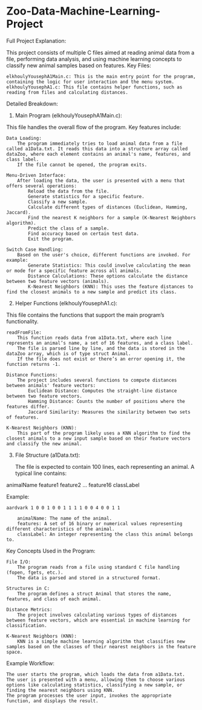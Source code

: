 # Zoo-Data-Machine-Learning-Project
Full Project Explanation:

This project consists of multiple C files aimed at reading animal data from a file, performing data analysis, and using machine learning concepts to classify new animal samples based on features.
Key Files:

    elkhoulyYousephA1Main.c: This is the main entry point for the program, containing the logic for user interaction and the menu system.
    elkhoulyYousephA1.c: This file contains helper functions, such as reading from files and calculating distances.

Detailed Breakdown:
1. Main Program (elkhoulyYousephA1Main.c):

This file handles the overall flow of the program. Key features include:

    Data Loading:
        The program immediately tries to load animal data from a file called a1Data.txt. It reads this data into a structure array called dataZoo, where each element contains an animal's name, features, and class label.
        If the file cannot be opened, the program exits.

    Menu-Driven Interface:
        After loading the data, the user is presented with a menu that offers several operations:
            Reload the data from the file.
            Generate statistics for a specific feature.
            Classify a new sample.
            Calculate different types of distances (Euclidean, Hamming, Jaccard).
            Find the nearest K neighbors for a sample (K-Nearest Neighbors algorithm).
            Predict the class of a sample.
            Find accuracy based on certain test data.
            Exit the program.

    Switch Case Handling:
        Based on the user's choice, different functions are invoked. For example:
            Generate Statistics: This could involve calculating the mean or mode for a specific feature across all animals.
            Distance Calculations: These options calculate the distance between two feature vectors (animals).
            K-Nearest Neighbors (KNN): This uses the feature distances to find the closest animals to a new sample and predict its class.

2. Helper Functions (elkhoulyYousephA1.c):

This file contains the functions that support the main program’s functionality.

    readFromFile:
        This function reads data from a1Data.txt, where each line represents an animal’s name, a set of 16 features, and a class label.
        The file is parsed line by line, and the data is stored in the dataZoo array, which is of type struct Animal.
        If the file does not exist or there’s an error opening it, the function returns -1.

    Distance Functions:
        The project includes several functions to compute distances between animals' feature vectors:
            Euclidean Distance: Computes the straight-line distance between two feature vectors.
            Hamming Distance: Counts the number of positions where the features differ.
            Jaccard Similarity: Measures the similarity between two sets of features.

    K-Nearest Neighbors (KNN):
        This part of the program likely uses a KNN algorithm to find the closest animals to a new input sample based on their feature vectors and classify the new animal.

3. File Structure (a1Data.txt):

    The file is expected to contain 100 lines, each representing an animal.
    A typical line contains:

animalName feature1 feature2 ... feature16 classLabel

Example:

    aardvark 1 0 0 1 0 0 1 1 1 1 0 0 4 0 0 1 1

        animalName: The name of the animal.
        features: A set of 16 binary or numerical values representing different characteristics of the animal.
        classLabel: An integer representing the class this animal belongs to.

Key Concepts Used in the Program:

    File I/O:
        The program reads from a file using standard C file handling (fopen, fgets, etc.).
        The data is parsed and stored in a structured format.

    Structures in C:
        The program defines a struct Animal that stores the name, features, and class of each animal.

    Distance Metrics:
        The project involves calculating various types of distances between feature vectors, which are essential in machine learning for classification.

    K-Nearest Neighbors (KNN):
        KNN is a simple machine learning algorithm that classifies new samples based on the classes of their nearest neighbors in the feature space.

Example Workflow:

    The user starts the program, which loads the data from a1Data.txt.
    The user is presented with a menu, allowing them to choose various options like calculating statistics, classifying a new sample, or finding the nearest neighbors using KNN.
    The program processes the user input, invokes the appropriate function, and displays the result.
